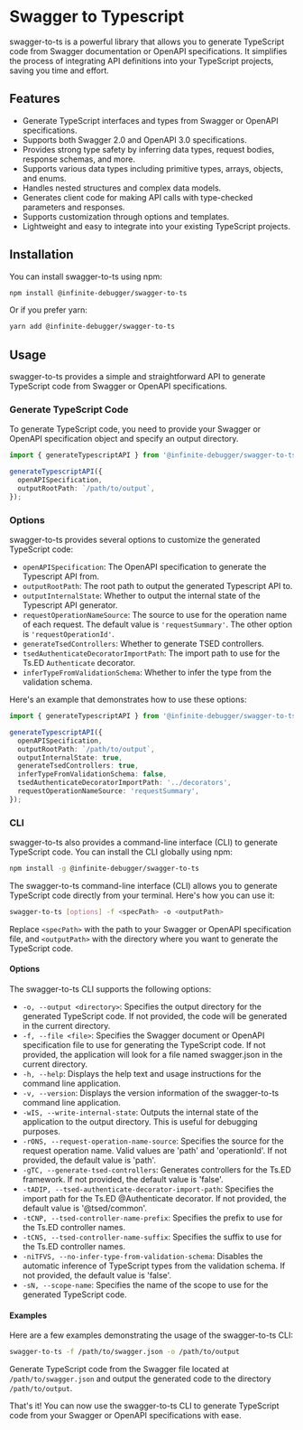 # Swagger to Typescript

swagger-to-ts is a powerful library that allows you to generate TypeScript code from Swagger documentation or OpenAPI specifications. It simplifies the process of integrating API definitions into your TypeScript projects, saving you time and effort.

## Features

- Generate TypeScript interfaces and types from Swagger or OpenAPI specifications.
- Supports both Swagger 2.0 and OpenAPI 3.0 specifications.
- Provides strong type safety by inferring data types, request bodies, response schemas, and more.
- Supports various data types including primitive types, arrays, objects, and enums.
- Handles nested structures and complex data models.
- Generates client code for making API calls with type-checked parameters and responses.
- Supports customization through options and templates.
- Lightweight and easy to integrate into your existing TypeScript projects.

## Installation

You can install swagger-to-ts using npm:

```sh
npm install @infinite-debugger/swagger-to-ts
```

Or if you prefer yarn:

```sh
yarn add @infinite-debugger/swagger-to-ts
```

## Usage

swagger-to-ts provides a simple and straightforward API to generate TypeScript code from Swagger or OpenAPI specifications.

### Generate TypeScript Code

To generate TypeScript code, you need to provide your Swagger or OpenAPI specification object and specify an output directory.

```typescript
import { generateTypescriptAPI } from '@infinite-debugger/swagger-to-ts';

generateTypescriptAPI({
  openAPISpecification,
  outputRootPath: `/path/to/output`,
});
```

### Options

swagger-to-ts provides several options to customize the generated TypeScript code:

- `openAPISpecification`: The OpenAPI specification to generate the Typescript API from.
- `outputRootPath`: The root path to output the generated Typescript API to.
- `outputInternalState`: Whether to output the internal state of the Typescript API generator.
- `requestOperationNameSource`: The source to use for the operation name of each request. The default value is `'requestSummary'`. The other option is `'requestOperationId'`.
- `generateTsedControllers`: Whether to generate TSED controllers.
- `tsedAuthenticateDecoratorImportPath`: The import path to use for the Ts.ED `Authenticate` decorator.
- `inferTypeFromValidationSchema`: Whether to infer the type from the validation schema.

Here's an example that demonstrates how to use these options:

```typescript
import { generateTypescriptAPI } from '@infinite-debugger/swagger-to-ts';

generateTypescriptAPI({
  openAPISpecification,
  outputRootPath: `/path/to/output`,
  outputInternalState: true,
  generateTsedControllers: true,
  inferTypeFromValidationSchema: false,
  tsedAuthenticateDecoratorImportPath: '../decorators',
  requestOperationNameSource: 'requestSummary',
});
```

### CLI

swagger-to-ts also provides a command-line interface (CLI) to generate TypeScript code. You can install the CLI globally using npm:

```sh
npm install -g @infinite-debugger/swagger-to-ts
```

The swagger-to-ts command-line interface (CLI) allows you to generate TypeScript code directly from your terminal. Here's how you can use it:

```sh
swagger-to-ts [options] -f <specPath> -o <outputPath>
```

Replace `<specPath>` with the path to your Swagger or OpenAPI specification file, and `<outputPath>` with the directory where you want to generate the TypeScript code.

#### Options

The swagger-to-ts CLI supports the following options:

- `-o, --output <directory>`: Specifies the output directory for the generated TypeScript code. If not provided, the code will be generated in the current directory.
- `-f, --file <file>`: Specifies the Swagger document or OpenAPI specification file to use for generating the TypeScript code. If not provided, the application will look for a file named swagger.json in the current directory.
- `-h, --help`: Displays the help text and usage instructions for the command line application.
- `-v, --version`: Displays the version information of the swagger-to-ts command line application.
- `-wIS, --write-internal-state`: Outputs the internal state of the application to the output directory. This is useful for debugging purposes.
- `-rONS, --request-operation-name-source`: Specifies the source for the request operation name. Valid values are 'path' and 'operationId'. If not provided, the default value is 'path'.
- `-gTC, --generate-tsed-controllers`: Generates controllers for the Ts.ED framework. If not provided, the default value is 'false'.
- `-tADIP, --tsed-authenticate-decorator-import-path`: Specifies the import path for the Ts.ED @Authenticate decorator. If not provided, the default value is '@tsed/common'.
- `-tCNP, --tsed-controller-name-prefix`: Specifies the prefix to use for the Ts.ED controller names.
- `-tCNS, --tsed-controller-name-suffix`: Specifies the suffix to use for the Ts.ED controller names.
- `-niTFVS, --no-infer-type-from-validation-schema`: Disables the automatic inference of TypeScript types from the validation schema. If not provided, the default value is 'false'.
- `-sN, --scope-name`: Specifies the name of the scope to use for the generated TypeScript code.

#### Examples

Here are a few examples demonstrating the usage of the swagger-to-ts CLI:

```sh
swagger-to-ts -f /path/to/swagger.json -o /path/to/output
```

Generate TypeScript code from the Swagger file located at `/path/to/swagger.json` and output the generated code to the directory `/path/to/output`.

That's it! You can now use the swagger-to-ts CLI to generate TypeScript code from your Swagger or OpenAPI specifications with ease.
